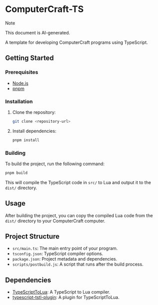 # ComputerCraft-TS
> [!NOTE]
> This document is AI-generated.

A template for developing ComputerCraft programs using TypeScript.

## Getting Started

### Prerequisites

*   [Node.js](https://nodejs.org/)
*   [pnpm](https://pnpm.io/)

### Installation

1.  Clone the repository:
    ```bash
    git clone <repository-url>
    ```
2.  Install dependencies:
    ```bash
    pnpm install
    ```

### Building

To build the project, run the following command:

```bash
pnpm build
```

This will compile the TypeScript code in `src/` to Lua and output it to the `dist/` directory.

## Usage

After building the project, you can copy the compiled Lua code from the `dist/` directory to your ComputerCraft computer.

## Project Structure

*   `src/main.ts`: The main entry point of your program.
*   `tsconfig.json`: TypeScript compiler options.
*   `package.json`: Project metadata and dependencies.
*   `scripts/postbuild.js`: A script that runs after the build process.

## Dependencies

*   [TypeScriptToLua](https://github.com/TypeScriptToLua/TypeScriptToLua): A TypeScript to Lua compiler.
*   [typescript-tstl-plugin](https://github.com/TypeScriptToLua/TypeScriptToLua/tree/master/packages/typescript-tstl-plugin): A plugin for TypeScriptToLua.
